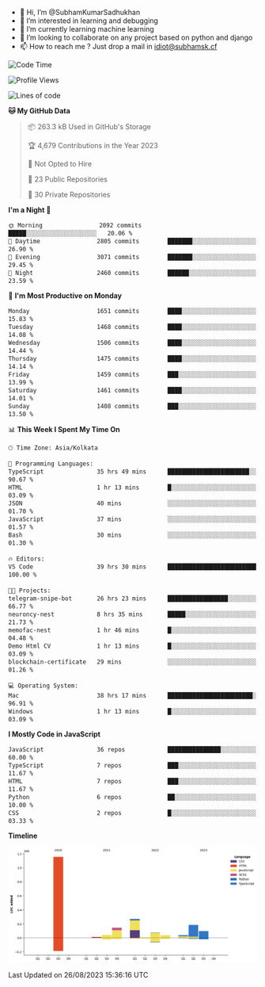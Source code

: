 - 👋 Hi, I’m @SubhamKumarSadhukhan
- 👀 I’m interested in learning and debugging
- 🌱 I’m currently learning machine learning
- 💞️ I’m looking to collaborate on any project based on python and django
- 📫 How to reach me ?
      Just drop a mail in idiot@subhamsk.cf

<!---
SubhamKumarSadhukhan/SubhamKumarSadhukhan is a ✨ special ✨ repository because its `README.md` (this file) appears on your GitHub profile.
You can click the Preview link to take a look at your changes.
--->


<!--START_SECTION:waka-->
![Code Time](http://img.shields.io/badge/Code%20Time-1%2C514%20hrs%2021%20mins-blue)

![Profile Views](http://img.shields.io/badge/Profile%20Views-0-blue)

![Lines of code](https://img.shields.io/badge/From%20Hello%20World%20I%27ve%20Written-2.1%20million%20lines%20of%20code-blue)

**🐱 My GitHub Data** 

> 📦 263.3 kB Used in GitHub's Storage 
 > 
> 🏆 4,679 Contributions in the Year 2023
 > 
> 🚫 Not Opted to Hire
 > 
> 📜 23 Public Repositories 
 > 
> 🔑 30 Private Repositories 
 > 
**I'm a Night 🦉** 

```text
🌞 Morning                2092 commits        █████░░░░░░░░░░░░░░░░░░░░   20.06 % 
🌆 Daytime                2805 commits        ███████░░░░░░░░░░░░░░░░░░   26.90 % 
🌃 Evening                3071 commits        ███████░░░░░░░░░░░░░░░░░░   29.45 % 
🌙 Night                  2460 commits        ██████░░░░░░░░░░░░░░░░░░░   23.59 % 
```
📅 **I'm Most Productive on Monday** 

```text
Monday                   1651 commits        ████░░░░░░░░░░░░░░░░░░░░░   15.83 % 
Tuesday                  1468 commits        ████░░░░░░░░░░░░░░░░░░░░░   14.08 % 
Wednesday                1506 commits        ████░░░░░░░░░░░░░░░░░░░░░   14.44 % 
Thursday                 1475 commits        ████░░░░░░░░░░░░░░░░░░░░░   14.14 % 
Friday                   1459 commits        ███░░░░░░░░░░░░░░░░░░░░░░   13.99 % 
Saturday                 1461 commits        ████░░░░░░░░░░░░░░░░░░░░░   14.01 % 
Sunday                   1408 commits        ███░░░░░░░░░░░░░░░░░░░░░░   13.50 % 
```


📊 **This Week I Spent My Time On** 

```text
🕑︎ Time Zone: Asia/Kolkata

💬 Programming Languages: 
TypeScript               35 hrs 49 mins      ███████████████████████░░   90.67 % 
HTML                     1 hr 13 mins        █░░░░░░░░░░░░░░░░░░░░░░░░   03.09 % 
JSON                     40 mins             ░░░░░░░░░░░░░░░░░░░░░░░░░   01.70 % 
JavaScript               37 mins             ░░░░░░░░░░░░░░░░░░░░░░░░░   01.57 % 
Bash                     30 mins             ░░░░░░░░░░░░░░░░░░░░░░░░░   01.30 % 

🔥 Editors: 
VS Code                  39 hrs 30 mins      █████████████████████████   100.00 % 

🐱‍💻 Projects: 
telegram-snipe-bot       26 hrs 23 mins      █████████████████░░░░░░░░   66.77 % 
neuroncy-nest            8 hrs 35 mins       █████░░░░░░░░░░░░░░░░░░░░   21.73 % 
memofac-nest             1 hr 46 mins        █░░░░░░░░░░░░░░░░░░░░░░░░   04.48 % 
Demo Html CV             1 hr 13 mins        █░░░░░░░░░░░░░░░░░░░░░░░░   03.09 % 
blockchain-certificate   29 mins             ░░░░░░░░░░░░░░░░░░░░░░░░░   01.26 % 

💻 Operating System: 
Mac                      38 hrs 17 mins      ████████████████████████░   96.91 % 
Windows                  1 hr 13 mins        █░░░░░░░░░░░░░░░░░░░░░░░░   03.09 % 
```

**I Mostly Code in JavaScript** 

```text
JavaScript               36 repos            ███████████████░░░░░░░░░░   60.00 % 
TypeScript               7 repos             ███░░░░░░░░░░░░░░░░░░░░░░   11.67 % 
HTML                     7 repos             ███░░░░░░░░░░░░░░░░░░░░░░   11.67 % 
Python                   6 repos             ██░░░░░░░░░░░░░░░░░░░░░░░   10.00 % 
CSS                      2 repos             █░░░░░░░░░░░░░░░░░░░░░░░░   03.33 % 
```



**Timeline**

![Lines of Code chart](https://raw.githubusercontent.com/SubhamKumarSadhukhan/SubhamKumarSadhukhan/main/assets/bar_graph.png)


 Last Updated on 26/08/2023 15:36:16 UTC
<!--END_SECTION:waka-->
